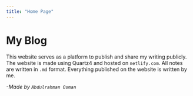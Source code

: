 ```yaml
---
title: "Home Page"
---
```

#  My Blog

This website serves as a platform to publish and share my writing publicly.
The website is made using Quartz4 and hosted on `netlify.com`. All notes are written in `.md` format. Everything published on the website is written by me.


*-Made by `Abdulrahman Osman`*
